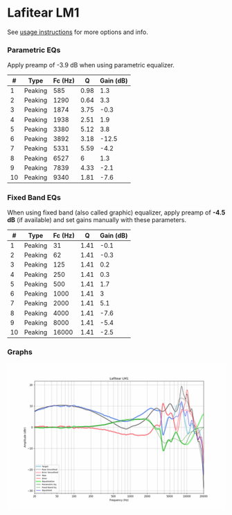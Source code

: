 # Lafitear LM1
See [usage instructions](https://github.com/jaakkopasanen/AutoEq#usage) for more options and info.

### Parametric EQs
Apply preamp of -3.9 dB when using parametric equalizer.

|   # | Type    |   Fc (Hz) |    Q |   Gain (dB) |
|-----|---------|-----------|------|-------------|
|   1 | Peaking |       585 | 0.98 |         1.3 |
|   2 | Peaking |      1290 | 0.64 |         3.3 |
|   3 | Peaking |      1874 | 3.75 |        -0.3 |
|   4 | Peaking |      1938 | 2.51 |         1.9 |
|   5 | Peaking |      3380 | 5.12 |         3.8 |
|   6 | Peaking |      3892 | 3.18 |       -12.5 |
|   7 | Peaking |      5331 | 5.59 |        -4.2 |
|   8 | Peaking |      6527 | 6    |         1.3 |
|   9 | Peaking |      7839 | 4.33 |        -2.1 |
|  10 | Peaking |      9340 | 1.81 |        -7.6 |

### Fixed Band EQs
When using fixed band (also called graphic) equalizer, apply preamp of **-4.5 dB** (if available) and set gains manually with these parameters.

|   # | Type    |   Fc (Hz) |    Q |   Gain (dB) |
|-----|---------|-----------|------|-------------|
|   1 | Peaking |        31 | 1.41 |        -0.1 |
|   2 | Peaking |        62 | 1.41 |        -0.3 |
|   3 | Peaking |       125 | 1.41 |         0.2 |
|   4 | Peaking |       250 | 1.41 |         0.3 |
|   5 | Peaking |       500 | 1.41 |         1.7 |
|   6 | Peaking |      1000 | 1.41 |         3   |
|   7 | Peaking |      2000 | 1.41 |         5.1 |
|   8 | Peaking |      4000 | 1.41 |        -7.6 |
|   9 | Peaking |      8000 | 1.41 |        -5.4 |
|  10 | Peaking |     16000 | 1.41 |        -2.5 |

### Graphs
![](./Lafitear%20LM1.png)

